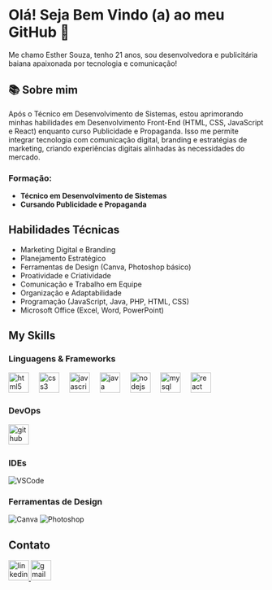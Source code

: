 # Olá! Seja Bem Vindo (a) ao meu GitHub 👋
Me chamo Esther Souza, tenho 21 anos, sou desenvolvedora e publicitária baiana apaixonada por tecnologia e comunicação!

## 📚 Sobre mim
Após o Técnico em Desenvolvimento de Sistemas, estou aprimorando minhas habilidades em Desenvolvimento Front-End (HTML, CSS, JavaScript e React) enquanto curso Publicidade e Propaganda. Isso me permite integrar tecnologia com comunicação digital, branding e estratégias de marketing, criando experiências digitais alinhadas às necessidades do mercado.

### Formação:

- **Técnico em Desenvolvimento de Sistemas** 
- **Cursando Publicidade e Propaganda** 
  
## Habilidades Técnicas

- Marketing Digital e Branding
- Planejamento Estratégico
- Ferramentas de Design (Canva, Photoshop básico)
- Proatividade e Criatividade
- Comunicação e Trabalho em Equipe
- Organização e Adaptabilidade
- Programação (JavaScript, Java, PHP, HTML, CSS)
- Microsoft Office (Excel, Word, PowerPoint)

## My Skills

### Linguagens & Frameworks
<div align="left">
  <img src="https://cdn.jsdelivr.net/gh/devicons/devicon/icons/html5/html5-original.svg" height="40" alt="html5 logo"  />
  <img width="12" />
  <img src="https://cdn.jsdelivr.net/gh/devicons/devicon/icons/css3/css3-original.svg" height="40" alt="css3 logo"  />
  <img width="12" />
  <img src="https://cdn.jsdelivr.net/gh/devicons/devicon/icons/javascript/javascript-original.svg" height="40" alt="javascript logo"  />
  <img width="12" />
  <img src="https://cdn.jsdelivr.net/gh/devicons/devicon/icons/java/java-original.svg" height="40" alt="java logo"  />
  <img width="12" />
  <img src="https://cdn.jsdelivr.net/gh/devicons/devicon/icons/nodejs/nodejs-original.svg" height="40" alt="nodejs logo"  />
  <img width="12" />
  <img src="https://cdn.jsdelivr.net/gh/devicons/devicon/icons/mysql/mysql-original.svg" height="40" alt="mysql logo"  />
  <img width="12" />
  <img src="https://cdn.jsdelivr.net/gh/devicons/devicon/icons/react/react-original.svg" height="40" alt="react logo"  />
  <img width="12" />
</div>


### DevOps
<img src="https://cdn.jsdelivr.net/gh/devicons/devicon/icons/github/github-original.svg" height="40" alt="github logo"  />
  <img width="12" />

### IDEs
![VSCode](https://img.shields.io/badge/VSCode-007ACC?style=for-the-badge&logo=visualstudiocode&logoColor=white)

### Ferramentas de Design
![Canva](https://img.shields.io/badge/Canva-00C4CC?style=for-the-badge&logo=canva&logoColor=white)
![Photoshop](https://img.shields.io/badge/Photoshop-31A8FF?style=for-the-badge&logo=adobephotoshop&logoColor=white)


## Contato
<div align="left">
  <a href="https://www.linkedin.com/in/EstherSouza" target="_blank">
    <img src="https://img.shields.io/static/v1?message=LinkedIn&logo=linkedin&label=&color=0077B5&logoColor=white&labelColor=&style=for-the-badge" height="40" alt="linkedin logo"  />
  <a href="mailto:esthersouza279@gmail.com" target="_blank">
    <img src="https://img.shields.io/static/v1?message=Gmail&logo=gmail&label=&color=D14836&logoColor=white&labelColor=&style=for-the-badge" height="40" alt="gmail logo"  />
  </a>
</div>
